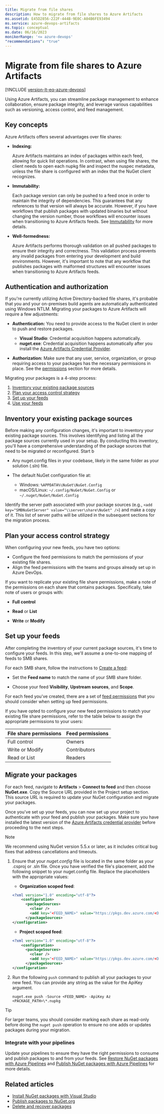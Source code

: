 ```yaml
---
title: Migrate from file shares
description: How to migrate from file shares to Azure Artifacts
ms.assetid: E45D2856-222F-444B-9E0C-A04B6FE93494
ms.service: azure-devops-artifacts
ms.topic: conceptual
ms.date: 06/16/2023
monikerRange: '<= azure-devops'
"recommendations": "true"
---
```


# Migrate from file shares to Azure Artifacts

[!INCLUDE [version-lt-eq-azure-devops](../../includes/version-lt-eq-azure-devops.md)]

Using Azure Artifacts, you can streamline package management to enhance collaboration, ensure package integrity, and leverage various capabilities such as versioning, access control, and feed management.

## Key concepts

Azure Artifacts offers several advantages over file shares:

- **Indexing:**

    Azure Artifacts maintains an index of packages within each feed, allowing for quick list operations. In contrast, when using file shares, the client needs to open each nupkg file and inspect the nuspec metadata, unless the file share is configured with an index that the NuGet client recognizes.

- **Immutability:** 

    Each package version can only be pushed to a feed once in order to maintain the integrity of dependencies. This guarantees that any references to that version will always be accurate. However, if you have workflows that publish packages with updated binaries but without changing the version number, those workflows will encounter issues when transitioning to Azure Artifacts feeds. See [Immutability](../artifacts-key-concepts.md#immutability) for more details.

- **Well-formedness:** 

    Azure Artifacts performs thorough validation on all pushed packages to ensure their integrity and correctness. This validation process prevents any invalid packages from entering your development and build environments. However, it's important to note that any workflow that publishes packages with malformed structures will encounter issues when transitioning to Azure Artifacts feeds.

## Authentication and authorization

If you're currently utilizing Active Directory-backed file shares, it's probable that you and your on-premises build agents are automatically authenticated using Windows NTLM. Migrating your packages to Azure Artifacts will require a few adjustments:

- **Authentication:** You need to provide access to the NuGet client in order to push and restore packages.
  - **Visual Studio**: Credential acquisition happens automatically.
  - **nuget.exe**: Credential acquisition happens automatically after you install the [Azure Artifacts Credential Provider](../nuget/nuget-exe.md).

- **Authorization:** Make sure that any user, service, organization, or group requiring access to your packages has the necessary permissions in place. See the [permissions](#plan-your-access-control-strategy) section for more details.


Migrating your packages is a 4-step process:

1. [Inventory your existing package sources](#inventory-your-existing-package-sources)
1. [Plan your access control strategy](#plan-your-access-control-strategy)
1. [Set up your feeds](#set-up-your-feeds)
1. [Use your feeds](#use-your-feeds)

## Inventory your existing package sources

Before making any configuration changes, it's important to inventory your existing package sources. This involves identifying and listing all the package sources currently used in your setup. By conducting this inventory, you'll have a comprehensive understanding of the package sources that need to be migrated or reconfigured. Start b

- Any nuget.config files in your codebase, likely in the same folder as your solution (.sln) file.

- The default NuGet configuration file at:
  - Windows: `%APPDATA%\NuGet\NuGet.Config`
  - macOS/Linux: `~/.config/NuGet/NuGet.Config` or `~/.nuget/NuGet/NuGet.Config`

Identify the server path associated with your package sources (e.g., `<add key="SMBNuGetServer" value="\\server\share\NuGet" />`) and make a copy of it. This list of server paths will be utilized in the subsequent sections for the migration process.

## Plan your access control strategy

When configuring your new feeds, you have two options:

  - Configure the feed permissions to match the permissions of your existing file shares.
  - Align the feed permissions with the teams and groups already set up in Azure DevOps.

If you want to replicate your existing file share permissions, make a note of the permissions on each share that contains packages. Specifically, take note of users or groups with:

  - **Full control** 
  
  - **Read** or **List**
  
  - **Write** or **Modify** 

## Set up your feeds

After completing the inventory of your current package sources, it's time to configure your feeds. In this step, we'll assume a one-to-one mapping of feeds to SMB shares.

For each SMB share, follow the instructions to [Create a feed](../get-started-nuget.md#create-a-feed):

- Set the **Feed name** to match the name of your SMB share folder.

- Choose your feed **Visibility**, **Upstream sources**, and **Scope**.

For each feed you've created, there are a set of [feed permissions](../feeds/feed-permissions.md) that you should consider when setting up feed permissions.

If you have opted to configure your new feed permissions to match your existing file share permissions, refer to the table below to assign the appropriate permissions to your users:

|            File share permissions          | Feed permissions |
|--------------------------------------------|------------------|
| Full control                               | Owners           |
| Write or Modify                            | Contributors     |
| Read or List                               | Readers          |

## Migrate your packages

For each feed, navigate to **Artifacts** > **Connect to feed** and then choose **NuGet.exe**. Copy the Source URL provided in the Project setup section. This source URL is required to update your NuGet configuration and migrate your packages.

Once you've set up your feeds, you can now set up your project to authenticate with your feed and publish your packages. Make sure you have installed the latest version of the [Azure Artifacts credential provider](https://github.com/microsoft/artifacts-credprovider#azure-artifacts-credential-provider) before proceeding to the next steps. 

> [!NOTE]
> We recommend using NuGet version 5.5.x or later, as it includes critical bug fixes that address cancellations and timeouts.

1. Ensure that your *nuget.config* file is located in the same folder as your .csproj or .sln file. Once you have verified the file's placement, add the following snippet to your nuget.config file. Replace the placeholders with the appropriate values:

    - **Organization scoped feed**:
    
    ```xml
    <?xml version="1.0" encoding="utf-8"?>
        <configuration>
          <packageSources>
            <clear />
            <add key="<FEED_NAME>" value="https://pkgs.dev.azure.com/<ORGANIZATION_NAME>/_packaging/<FEED_NAME>/nuget/v3/index.json" />
          </packageSources>
    </configuration>
    ```

    - **Project scoped feed**:
    
    ```xml
    <?xml version="1.0" encoding="utf-8"?>
        <configuration>
          <packageSources>
            <clear />
            <add key="<FEED_NAME>" value="https://pkgs.dev.azure.com/<ORGANIZATION_NAME>/<PROJECT_NAME>/_packaging/<FEED_NAME>/nuget/v3/index.json" />
          </packageSources>
    </configuration>
    ```

1. Run the following `push` command to publish all your packages to your new feed. You can provide any string as the value for the ApiKey argument.

    ```Command
    nuget.exe push -Source <FEED_NAME> -ApiKey Az <PACKAGE_PATH>\*.nupkg
    ```

> [!TIP]
> For larger teams, you should consider marking each share as read-only before doing the `nuget push` operation to ensure no one adds or updates packages during your migration.  

### Integrate with your pipelines

Update your pipelines to ensure they have the right permissions to consume and publish packages to and from your feeds. See [Restore NuGet packages with Azure Pipelines](../../pipelines/packages/nuget-restore.md) and [Publish NuGet packages with Azure Pipelines](../../pipelines/artifacts/nuget.md) for more details.

## Related articles

- [Install NuGet packages with Visual Studio](./consume.md)
- [Publish packages to NuGet.org](./publish-to-nuget-org.md)
- [Delete and recover packages](../how-to/delete-and-recover-packages.md)